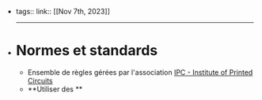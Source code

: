 - tags::
  link::
  [[Nov 7th, 2023]]
  ***
- # Normes et standards
	- Ensemble de règles gérées par l'association [IPC - Institute of Printed Circuits](https://www.ipc.org/)
	- **Utiliser des **